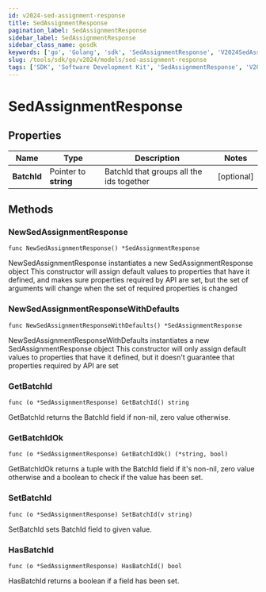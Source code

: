```yaml
---
id: v2024-sed-assignment-response
title: SedAssignmentResponse
pagination_label: SedAssignmentResponse
sidebar_label: SedAssignmentResponse
sidebar_class_name: gosdk
keywords: ['go', 'Golang', 'sdk', 'SedAssignmentResponse', 'V2024SedAssignmentResponse'] 
slug: /tools/sdk/go/v2024/models/sed-assignment-response
tags: ['SDK', 'Software Development Kit', 'SedAssignmentResponse', 'V2024SedAssignmentResponse']
---
```


# SedAssignmentResponse

## Properties

Name | Type | Description | Notes
------------ | ------------- | ------------- | -------------
**BatchId** | Pointer to **string** | BatchId that groups all the ids together | [optional] 

## Methods

### NewSedAssignmentResponse

`func NewSedAssignmentResponse() *SedAssignmentResponse`

NewSedAssignmentResponse instantiates a new SedAssignmentResponse object
This constructor will assign default values to properties that have it defined,
and makes sure properties required by API are set, but the set of arguments
will change when the set of required properties is changed

### NewSedAssignmentResponseWithDefaults

`func NewSedAssignmentResponseWithDefaults() *SedAssignmentResponse`

NewSedAssignmentResponseWithDefaults instantiates a new SedAssignmentResponse object
This constructor will only assign default values to properties that have it defined,
but it doesn't guarantee that properties required by API are set

### GetBatchId

`func (o *SedAssignmentResponse) GetBatchId() string`

GetBatchId returns the BatchId field if non-nil, zero value otherwise.

### GetBatchIdOk

`func (o *SedAssignmentResponse) GetBatchIdOk() (*string, bool)`

GetBatchIdOk returns a tuple with the BatchId field if it's non-nil, zero value otherwise
and a boolean to check if the value has been set.

### SetBatchId

`func (o *SedAssignmentResponse) SetBatchId(v string)`

SetBatchId sets BatchId field to given value.

### HasBatchId

`func (o *SedAssignmentResponse) HasBatchId() bool`

HasBatchId returns a boolean if a field has been set.


